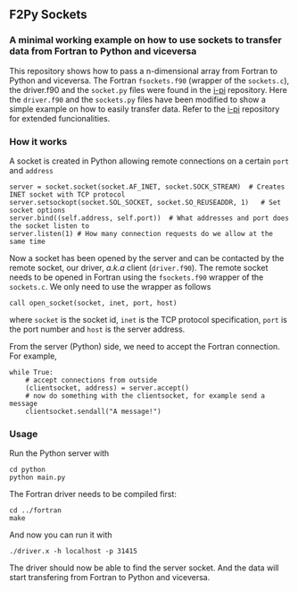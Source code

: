 
## **F2Py Sockets**
### A minimal working example on how to use sockets to transfer data from Fortran to Python and viceversa

This repository shows how to pass a n-dimensional array from Fortran to Python and viceversa. The Fortran `fsockets.f90` (wrapper of the `sockets.c`), the driver.f90 and the `socket.py` files were found in the [i-pi](https://github.com/i-pi/i-pi) repository. Here  the `driver.f90` and the `sockets.py` files have been modified to show a simple example on how to easily transfer data. Refer to the [i-pi](https://github.com/i-pi/i-pi) repository for extended funcionalities.

### How it works

A socket is created in Python allowing remote connections on a certain `port` and `address`
~~~~
server = socket.socket(socket.AF_INET, socket.SOCK_STREAM) 	# Creates INET socket with TCP protocol
server.setsockopt(socket.SOL_SOCKET, socket.SO_REUSEADDR, 1)   # Set socket options
server.bind((self.address, self.port))	# What addresses and port does the socket listen to
server.listen(1) # How many connection requests do we allow at the same time
~~~~
Now a socket has been opened by the server and can be contacted by the remote socket, our driver, _a.k.a_ client (`driver.f90`). The remote socket needs to be opened in Fortran using the `fsockets.f90` wrapper of the `sockets.c`. We only need to use the wrapper as follows
~~~~
call open_socket(socket, inet, port, host)
~~~~
where `socket` is the socket id, `inet` is the TCP protocol specification, `port` is the port number and `host` is the server address.

From the server (Python) side, we need to accept the Fortran connection. For example,
~~~~
while True:
    # accept connections from outside
    (clientsocket, address) = server.accept()
    # now do something with the clientsocket, for example send a message
	clientsocket.sendall("A message!")
~~~~
### Usage

Run the Python server with
~~~~
cd python
python main.py
~~~~
The Fortran driver needs to be compiled first:
~~~~
cd ../fortran
make
~~~~
And now you can run it with
~~~~
./driver.x -h localhost -p 31415
~~~~
The driver should now be able to find the server socket. And the data will start transfering from Fortran to Python and viceversa.
